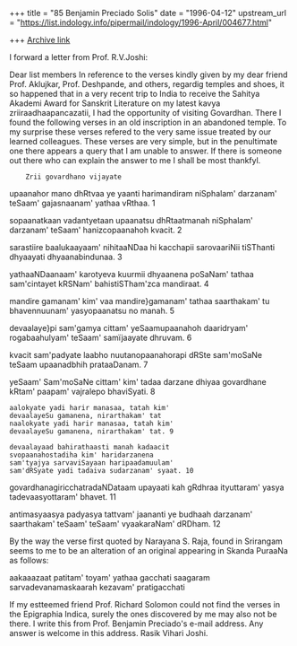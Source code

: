 +++
title = "85 Benjamin Preciado Solis"
date = "1996-04-12"
upstream_url = "https://list.indology.info/pipermail/indology/1996-April/004677.html"

+++
[Archive link](https://list.indology.info/pipermail/indology/1996-April/004677.html)

I forward a letter from Prof. R.V.Joshi:

Dear list members 
In reference to the verses kindly given by my dear friend Prof. Aklujkar, 
Prof. Deshpande, and others, regardig temples and shoes, it so happened 
that in a very recent trip to India to receive the Sahitya Akademi Award 
for Sanskrit Literature on my latest kavya zriiraadhaapancazatii, I had 
the opportunity of visiting Govardhan. There I found the following verses 
in an old inscription in an abandoned temple. To my surprise these verses 
refered to the very same issue treated by our learned colleagues. These 
verses are very simple, but in the penultimate one there appears a query 
that I am unable to answer. If there is someone out there who can explain 
the answer to me I shall be most thankfyl.

		Zrii govardhano vijayate

upaanahor mano dhRtvaa ye yaanti harimandiram
niSphalam' darzanam' teSaam' gajasnaanam' yathaa vRthaa. 1

sopaanatkaan vadantyetaan upaanatsu dhRtaatmanah
niSphalam' darzanam' teSaam' hanizcopaanahoh kvacit. 2

sarastiire baalukaayaam' nihitaaNDaa hi kacchapii
sarovaariNii tiSThanti dhyaayati dhyaanabindunaa. 3

yathaaNDaanaam' karotyeva kuurmii dhyaanena poSaNam'
tathaa sam'cintayet kRSNam' bahistiSTham'zca mandiraat. 4

mandire gamanam' kim' vaa mandire}gamanam' tathaa
saarthakam' tu bhavennuunam' yasyopaanatsu no manah. 5

devaalaye}pi sam'gamya cittam' yeSaamupaanahoh
daaridryam' rogabaahulyam' teSaam' samïjaayate dhruvam. 6


kvacit sam'padyate laabho nuutanopaanahorapi
dRSte sam'moSaNe teSaam upaanadbhih prataaDanam. 7

yeSaam' Sam'moSaNe cittam' kim' tadaa darzane dhiyaa
govardhane kRtam' paapam' vajralepo bhaviSyati. 8

	aalokyate yadi harir manasaa, tatah kim'
	devaalayeSu gamanena, nirarthakam' tat
	naalokyate yadi harir manasaa, tatah kim'
	devaalayeSu gamanena, nirarthakam' tat. 9

	devaalayaad bahirathaasti manah kadaacit
	svopaanahostadiha kim' haridarzanena
	sam'tyajya sarvaviSayaan haripaadamuulam'
	sam'dRSyate yadi tadaiva sudarzanam' syaat. 10

govardhanagiricchatradaNDataam upayaati kah
gRdhraa ityuttaram' yasya tadevaasyottaram' bhavet. 11

antimasyaasya padyasya tattvam' jaananti ye budhaah
darzanam' saarthakam' teSaam' teSaam' vyaakaraNam' dRDham. 12

By the way the verse first quoted by Narayana S. Raja, found in Srirangam
seems to me to be an alteration of an original appearing in Skanda 
PuraaNa as follows:

aakaaazaat patitam' toyam' yathaa gacchati saagaram
sarvadevanamaskaarah kezavam' pratigacchati

If my estteemed friend Prof. Richard Solomon could not find the verses in 
the Epigraphia Indica, surely the ones discovered by me may also not be 
there.
I write this from Prof. Benjamin Preciado's e-mail address. Any answer is 
welcome in this address.
Rasik Vihari Joshi.




